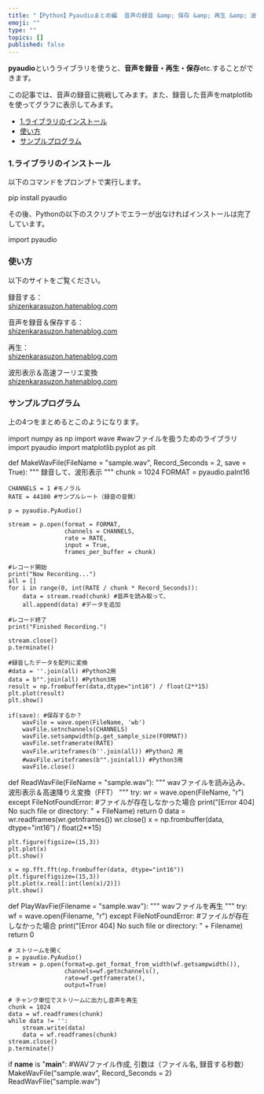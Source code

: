 ```yaml
---
title: "【Python】Pyaudioまとめ編  音声の録音 &amp; 保存 &amp; 再生 &amp; 波形表示 &amp; フーリエ変換"
emoji: ""
type: ""
topics: []
published: false
---
```


**pyaudio**というライブラリを使うと、**音声を録音・再生・保存**etc.することができます。

この記事では、音声の録音に挑戦してみます。また、録音した音声をmatplotlibを使ってグラフに表示してみます。

* [1.ライブラリのインストール](#1ライブラリのインストール)
* [使い方](#使い方)
* [サンプルプログラム](#サンプルプログラム)

### 1.ライブラリのインストール

以下のコマンドをプロンプトで実行します。

pip install pyaudio

その後、Pythonの以下のスクリプトでエラーが出なければインストールは完了しています。

import pyaudio

### 使い方

以下のサイトをご覧ください。

録音する：  
[shizenkarasuzon.hatenablog.com](https://shizenkarasuzon.hatenablog.com/entry/2018/12/30/120922)

音声を録音＆保存する：  
[shizenkarasuzon.hatenablog.com](https://shizenkarasuzon.hatenablog.com/entry/2018/12/30/122610)

再生：  
[shizenkarasuzon.hatenablog.com](https://shizenkarasuzon.hatenablog.com/entry/2018/12/31/145510)

波形表示＆高速フーリエ変換  
[shizenkarasuzon.hatenablog.com](https://shizenkarasuzon.hatenablog.com/entry/2018/12/31/150340)  
  
  
### サンプルプログラム

上の4つをまとめるとこのようになります。

import numpy as np
import wave     #wavファイルを扱うためのライブラリ
import pyaudio
import matplotlib.pyplot as plt

 
def MakeWavFile(FileName = "sample.wav", Record_Seconds = 2, save = True):
    """
    録音して、波形表示
    """
    chunk = 1024
    FORMAT = pyaudio.paInt16
    
    CHANNELS = 1 #モノラル
    RATE = 44100 #サンプルレート（録音の音質）
    
    p = pyaudio.PyAudio()
    
    stream = p.open(format = FORMAT,
                    channels = CHANNELS,
                    rate = RATE,
                    input = True,
                    frames_per_buffer = chunk)
    
    #レコード開始
    print("Now Recording...")
    all = []
    for i in range(0, int(RATE / chunk * Record_Seconds)):
        data = stream.read(chunk) #音声を読み取って、
        all.append(data) #データを追加
    
    #レコード終了
    print("Finished Recording.")
    
    stream.close()
    p.terminate()
    
    #録音したデータを配列に変換
    #data = ''.join(all) #Python2用
    data = b"".join(all) #Python3用
    result = np.frombuffer(data,dtype="int16") / float(2**15)
    plt.plot(result)
    plt.show()
    
    if(save): #保存するか？
        wavFile = wave.open(FileName, 'wb')
        wavFile.setnchannels(CHANNELS)
        wavFile.setsampwidth(p.get_sample_size(FORMAT))
        wavFile.setframerate(RATE)
        wavFile.writeframes(b''.join(all)) #Python2 用
        #wavFile.writeframes(b"".join(all)) #Python3用
        wavFile.close()

    
def ReadWavFile(FileName = "sample.wav"):
    """
    wavファイルを読み込み、波形表示＆高速降りえ変換（FFT）
    """
    try:
        wr = wave.open(FileName, "r")
    except FileNotFoundError: #ファイルが存在しなかった場合
        print("[Error 404] No such file or directory: " + FileName)
        return 0
    data = wr.readframes(wr.getnframes())
    wr.close()
    x = np.frombuffer(data, dtype="int16") / float(2**15)

    plt.figure(figsize=(15,3))
    plt.plot(x)
    plt.show()
    
    x = np.fft.fft(np.frombuffer(data, dtype="int16"))
    plt.figure(figsize=(15,3))
    plt.plot(x.real[:int(len(x)/2)])
    plt.show()
    
    
def PlayWavFie(Filename = "sample.wav"):
    """
    wavファイルを再生
    """
    try:
        wf = wave.open(Filename, "r")
    except FileNotFoundError: #ファイルが存在しなかった場合
        print("[Error 404] No such file or directory: " + Filename)
        return 0
        
    # ストリームを開く
    p = pyaudio.PyAudio()
    stream = p.open(format=p.get_format_from_width(wf.getsampwidth()),
                    channels=wf.getnchannels(),
                    rate=wf.getframerate(),
                    output=True)

    # チャンク単位でストリームに出力し音声を再生
    chunk = 1024
    data = wf.readframes(chunk)
    while data != '':
        stream.write(data)
        data = wf.readframes(chunk)
    stream.close()
    p.terminate()
    

if __name__ is "__main__":
    #WAVファイル作成, 引数は（ファイル名, 録音する秒数）
    MakeWavFile("sample.wav", Record_Seconds = 2)
    ReadWavFile("sample.wav") 